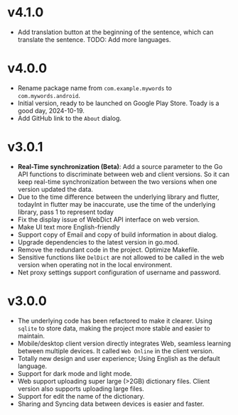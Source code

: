 # v4.1.0
- Add translation button at the beginning of the sentence, which can translate the sentence. TODO: Add more languages.
# v4.0.0
- Rename package name from `com.example.mywords` to `com.mywords.android`.
- Initial version, ready to be launched on Google Play Store. Toady is a good day, 2024-10-19.
- Add GitHub link to the `About` dialog.

# v3.0.1
- **Real-Time synchronization (Beta)**:  Add a source parameter to the Go API functions to discriminate between web and client versions. So it can keep real-time synchronization between the two versions when one version updated the data.
- Due to the time difference between the underlying library and flutter, todayInt in flutter may be inaccurate, use the time of the underlying library, pass 1 to represent today
- Fix the display issue of WebDict API interface on web version.
- Make UI text more English-friendly
- Support copy of Email and copy of build information in about dialog.
- Upgrade dependencies to the latest version in go.mod.
- Remove the redundant code in the project. Optimize Makefile.
- Sensitive functions like `DelDict` are not allowed to be called in the web version when operating not in the local environment.
- Net proxy settings support configuration of username and password.
# v3.0.0
- The underlying code has been refactored to make it clearer. Using `sqlite` to store data, making the project more stable and easier to maintain.
- Mobile/desktop client version directly integrates Web, seamless learning between multiple devices. It called `Web Online` in the client version.
- Totally new design and user experience; Using English as the default language.
- Support for dark mode and light mode.
- Web support uploading super large (>2GB) dictionary files. Client version also supports uploading large files.
- Support for edit the name of the dictionary.
- Sharing  and Syncing data between devices is easier and faster.
